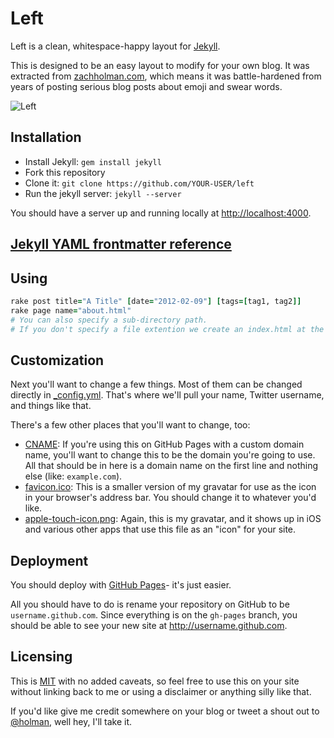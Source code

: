 # Left

Left is a clean, whitespace-happy layout for [Jekyll](https://github.com/mojombo/jekyll).

This is designed to be an easy layout to modify for your own blog. It was
extracted from [zachholman.com](http://zachholman.com/), which means it was
battle-hardened from years of posting serious blog posts about emoji and swear
words.

![Left](http://cl.ly/image/3S2r1p2C0E2B/content)

## Installation

- Install Jekyll: `gem install jekyll`
- Fork this repository
- Clone it: `git clone https://github.com/YOUR-USER/left`
- Run the jekyll server: `jekyll --server`

You should have a server up and running locally at <http://localhost:4000>.

## [Jekyll YAML frontmatter reference](http://jekyllrb.com/docs/frontmatter/)

## Using

```rake
rake post title="A Title" [date="2012-02-09"] [tags=[tag1, tag2]]
rake page name="about.html"
# You can also specify a sub-directory path.
# If you don't specify a file extention we create an index.html at the path specified
```

## Customization

Next you'll want to change a few things. Most of them can be changed directly in
[_config.yml](https://github.com/holman/left/blob/gh-pages/_config.yml). That's
where we'll pull your name, Twitter username, and things like that.

There's a few other places that you'll want to change, too:

- [CNAME](https://github.com/holman/left/blob/gh-pages/CNAME): If you're using
  this on GitHub Pages with a custom domain name, you'll want to change this
  to be the domain you're going to use. All that should be in here is a
  domain name on the first line and nothing else (like: `example.com`).
- [favicon.ico](https://github.com/holman/left/blob/gh-pages/favicon.ico): This
  is a smaller version of my gravatar for use as the icon in your browser's
  address bar. You should change it to whatever you'd like.
- [apple-touch-icon.png](https://github.com/holman/left/blob/gh-pages/apple-touch-icon.png):
  Again, this is my gravatar, and it shows up in iOS and various other apps
  that use this file as an "icon" for your site.

## Deployment

You should deploy with [GitHub Pages](http://pages.github.com)- it's just
easier.

All you should have to do is rename your repository on GitHub to be
`username.github.com`. Since everything is on the `gh-pages` branch, you
should be able to see your new site at <http://username.github.com>.

## Licensing

This is [MIT](https://github.com/holman/left/blob/gh-pages/LICENSE) with no
added caveats, so feel free to use this on your site without linking back to
me or using a disclaimer or anything silly like that.

If you'd like give me credit somewhere on your blog or tweet a shout out to
[@holman](https://twitter.com/holman), well hey, I'll take it.
